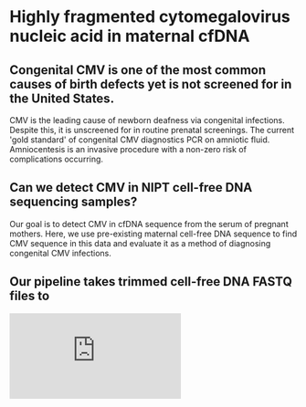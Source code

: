 # Highly fragmented cytomegalovirus nucleic acid in maternal cfDNA

## Congenital CMV is one of the most common causes of birth defects yet is not screened for in the United States.
CMV is the leading cause of newborn deafness via congenital infections. Despite this, it is unscreened for in routine prenatal screenings. The current 'gold standard' of congenital CMV diagnostics PCR on amniotic fluid. Amniocentesis is an invasive procedure with a non-zero risk of complications occurring. 

## Can we detect CMV in NIPT cell-free DNA sequencing samples?
Our goal is to detect CMV in cfDNA sequence from the serum of pregnant mothers. Here, we use pre-existing maternal cell-free DNA sequence to find CMV sequence in this data and evaluate it as a method of diagnosing congenital CMV infections.

## Our pipeline takes trimmed cell-free DNA FASTQ files to 
![test1](https://github.com/vpeddu/CMV-NIPT/blob/master/figures/figure_1_v18.pdf)
